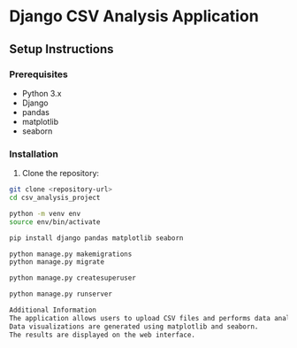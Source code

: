 # Django CSV Analysis Application

## Setup Instructions

### Prerequisites
- Python 3.x
- Django
- pandas
- matplotlib
- seaborn

### Installation

1. Clone the repository:
```bash
git clone <repository-url>
cd csv_analysis_project

python -m venv env
source env/bin/activate  

pip install django pandas matplotlib seaborn

python manage.py makemigrations
python manage.py migrate

python manage.py createsuperuser

python manage.py runserver

Additional Information
The application allows users to upload CSV files and performs data analysis using pandas and numpy.
Data visualizations are generated using matplotlib and seaborn.
The results are displayed on the web interface.
